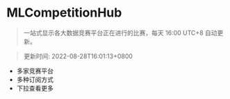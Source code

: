 # MLCompetitionHub

> 一站式显示各大数据竞赛平台正在进行的比赛，每天 16:00 UTC+8 自动更新。
  
> 更新时间: 2022-08-28T16:01:13+0800 

* 多家竞赛平台
* 多种订阅方式
* 下拉查看更多